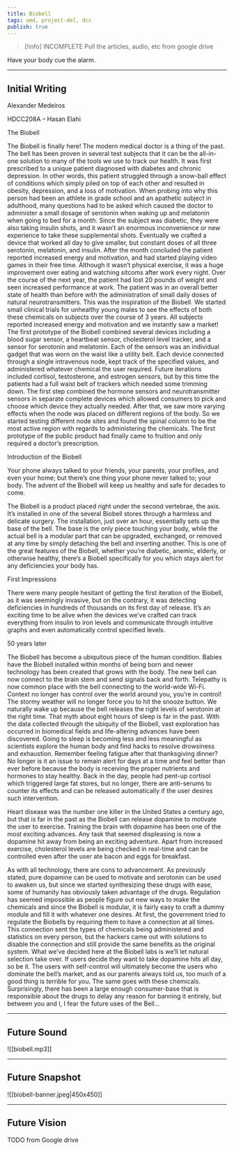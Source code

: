 ```yaml
---
title: Biobell
tags: umd, project-del, dcc
publish: true
---
```

> [!info] INCOMPLETE
> Pull the articles, audio, etc from google drive

Have your body cue the alarm.

---

## Initial Writing
Alexander Medeiros

HDCC208A – Hasan Elahi

The Biobell

The Biobell is finally here! The modern medical doctor is a thing of the past. The bell has been proven in several test subjects that it can be the all-in-one solution to many of the tools we use to track our health. It was first prescribed to a unique patient diagnosed with diabetes and chronic depression. In other words, this patient struggled through a snow-ball effect of conditions which simply piled on top of each other and resulted in obesity, depression, and a loss of motivation. When probing into why this person had been an athlete in grade school and an apathetic subject in adulthood, many questions had to be asked which caused the doctor to administer a small dosage of serotonin when waking up and melatonin when going to bed for a month. Since the subject was diabetic, they were also taking insulin shots, and it wasn’t an enormous inconvenience or new experience to take these supplemental shots. Eventually we crafted a device that worked all day to give smaller, but constant doses of all three serotonin, melatonin, and insulin. After the month concluded the patient reported increased energy and motivation, and had started playing video games in their free time. Although it wasn’t physical exercise, it was a huge improvement over eating and watching sitcoms after work every night. Over the course of the next year, the patient had lost 20 pounds of weight and seen increased performance at work. The patient was in an overall better state of health than before with the administration of small daily doses of natural neurotransmitters. This was the inspiration of the Biobell. We started small clinical trials for unhealthy young males to see the effects of both these chemicals on subjects over the course of 3 years. All subjects reported increased energy and motivation and we instantly saw a market! The first prototype of the Biobell combined several devices including a blood sugar sensor, a heartbeat sensor, cholesterol level tracker, and a sensor for serotonin and melatonin. Each of the sensors was an individual gadget that was worn on the waist like a utility belt. Each device connected through a single intravenous node, kept track of the specified values, and administered whatever chemical the user required. Future iterations included cortisol, testosterone, and estrogen sensors, but by this time the patients had a full waist belt of trackers which needed some trimming down. The first step combined the hormone sensors and neurotransmitter sensors in separate complete devices which allowed consumers to pick and choose which device they actually needed. After that, we saw more varying effects when the node was placed on different regions of the body. So we started testing different node sites and found the spinal column to be the most active region with regards to administering the chemicals. The first prototype of the public product had finally came to fruition and only required a doctor’s prescription.

Introduction of the Biobell

Your phone always talked to your friends, your parents, your profiles, and even your home; but there’s one thing your phone never talked to; your body. The advent of the Biobell will keep us healthy and safe for decades to come.

The Biobell is a product placed right under the second vertebrae, the axis. It’s installed in one of the several Biobell stores through a harmless and delicate surgery. The installation, just over an hour, essentially sets up the base of the bell. The base is the only piece touching your body, while the actual bell is a modular part that can be upgraded, exchanged, or removed at any time by simply detaching the bell and inserting another. This is one of the great features of the Biobell, whether you’re diabetic, anemic, elderly, or otherwise healthy, there’s a Biobell specifically for you which stays alert for any deficiencies your body has.

First Impressions

There were many people hesitant of getting the first iteration of the Biobell, as it was seemingly invasive, but on the contrary, it was detecting deficiencies in hundreds of thousands on its first day of release. It’s an exciting time to be alive when the devices we’ve crafted can track everything from insulin to iron levels and communicate through intuitive graphs and even automatically control specified levels.

50 years later

The Biobell has become a ubiquitous piece of the human condition. Babies have the Biobell installed within months of being born and newer technology has been created that grows with the body. The new bell can now connect to the brain stem and send signals back and forth. Telepathy is now common place with the bell connecting to the world-wide Wi-Fi. Context no longer has control over the world around you, you’re in control! The stormy weather will no longer force you to hit the snooze button. We naturally wake up because the bell releases the right levels of serotonin at the right time. That myth about eight hours of sleep is far in the past. With the data collected through the ubiquity of the Biobell, vast exploration has occurred in biomedical fields and life-altering advances have been discovered. Going to sleep is becoming less and less meaningful as scientists explore the human body and find hacks to resolve drowsiness and exhaustion. Remember feeling fatigue after that thanksgiving dinner? No longer is it an issue to remain alert for days at a time and feel better than ever before because the body is receiving the proper nutrients and hormones to stay healthy. Back in the day, people had pent-up cortisol which triggered large fat stores, but no longer, there are anti-serums to counter its effects and can be released automatically if the user desires such intervention. 

Heart disease was the number one killer in the United States a century ago, but that is far in the past as the Biobell can release dopamine to motivate the user to exercise. Training the brain with dopamine has been one of the most exciting advances. Any task that seemed displeasing is now a dopamine hit away from being an exciting adventure. Apart from increased exercise, cholesterol levels are being checked in real-time and can be controlled even after the user ate bacon and eggs for breakfast.

As with all technology, there are cons to advancement. As previously stated, pure dopamine can be used to motivate and serotonin can be used to awaken us, but since we started synthesizing these drugs with ease, some of humanity has obviously taken advantage of the drugs. Regulation has seemed impossible as people figure out new ways to make the chemicals and since the Biobell is modular, it is fairly easy to craft a dummy module and fill it with whatever one desires. At first, the government tried to regulate the Biobells by requiring them to have a connection at all times. This connection sent the types of chemicals being administered and statistics on every person, but the hackers came out with solutions to disable the connection and still provide the same benefits as the original system. What we’ve decided here at the Biobell labs is we’ll let natural selection take over. If users decide they want to take dopamine hits all day, so be it. The users with self-control will ultimately become the users who dominate the bell’s market, and as our parents always told us, too much of a good thing is terrible for you. The same goes with these chemicals. Surprisingly, there has been a large enough consumer-base that is responsible about the drugs to delay any reason for banning it entirely, but between you and I, I fear the future uses of the Bell…

---

## Future Sound
![[biobell.mp3]]

---

## Future Snapshot

![[biobell-banner.jpeg|450x450]]

---

## Future Vision

TODO from Google drive